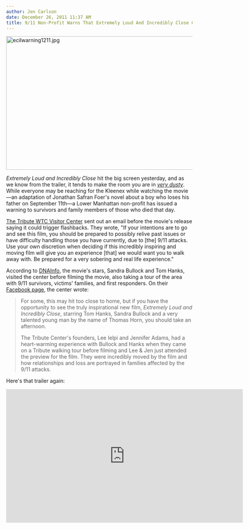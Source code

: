 ```yaml
---
author: Jen Carlson
date: December 26, 2011 11:37 AM
title: 9/11 Non-Profit Warns That Extremely Loud And Incredibly Close Could Cause Flashbacks
---
```


<p><span class="mt-enclosure mt-enclosure-image" style="display: inline;"> <img alt="ecilwarning1211.jpg" src="https://web.archive.org/web/20120103112446im_/http://gothamist.com/attachments/arts_jen/ecilwarning1211.jpg" width="640" height="360" class="image-none"> </span></p>

<p><em>Extremely Loud and Incredibly Close</em> hit the big screen yesterday, and as we know from the trailer, it tends to make the room you are in <a href="https://web.archive.org/web/20120103112446/http://gothamist.com/2011/12/06/new_extremely_loud_and_incredibly_c.php"><em>very dusty</em></a>. While everyone may be reaching for the Kleenex while watching the movie&#x2014;an adaptation of Jonathan Safran Foer&apos;s novel about a boy who loses his father on September 11th&#x2014;a Lower Manhattan non-profit has issued a warning to survivors and family members of those who died that day. </p>

<p><a href="https://web.archive.org/web/20120103112446/http://www.tributewtc.org/index.php">The Tribute WTC Visitor Center</a> sent out an email before the movie&apos;s release saying it could trigger flashbacks. They wrote, &quot;If your intentions are to go and see this film, you should be prepared to possibly relive past issues or have difficulty handling those you have currently, due to [the] 9/11 attacks. Use your own discretion when deciding if this incredibly inspiring and moving film will give you an experience [that] we would want you to walk away with. Be prepared for a very sobering and real life experience.&quot; </p>

<p>According to <a href="https://web.archive.org/web/20120103112446/http://www.dnainfo.com/20111225/downtown/tom-hanks-new-911-film-could-spark-flashbacks-advocates-warn-email#ixzz1heaGqjzF">DNAInfo</a>, the movie&apos;s stars, Sandra Bullock and Tom Hanks, visited the center before filming the movie, also taking a tour of the area with 9/11 survivors, victims&apos; families, and first responders. On their <a href="https://web.archive.org/web/20120103112446/https://www.facebook.com/pages/Tribute-WTC-Visitor-Center/46813707682">Facebook page</a>, the center wrote:</p>

<blockquote>For some, this may hit too close to home, but if you have the opportunity to see the truly inspirational new film, <em>Extremely Loud and Incredibly Close</em>, starring Tom Hanks, Sandra Bullock and a very talented young man by the name of Thomas Horn, you should take an afternoon.

<p>The Tribute Center&apos;s founders, Lee Ielpi and Jennifer Adams, had a heart-warming experience with Bullock and Hanks when they came on a Tribute walking tour before filming and Lee &amp; Jen just attended the preview for the film. They were incredibly moved by the film and how relationships and loss are portrayed in families affected by the 9/11 attacks.</p></blockquote><p></p>

<p>Here&apos;s that trailer again:</p>

<p><iframe width="640" height="360" src="https://web.archive.org/web/20120103112446if_/http://www.youtube.com/embed/bDpBs6kheKg" frameborder="0" allowfullscreen></iframe></p>